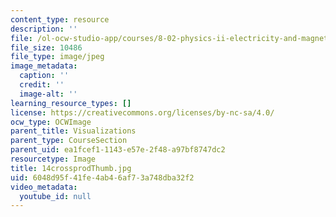 ```yaml
---
content_type: resource
description: ''
file: /ol-ocw-studio-app/courses/8-02-physics-ii-electricity-and-magnetism-spring-2007/6048d95f41fe4ab46af73a748dba32f2_14crossprodThumb.jpg
file_size: 10486
file_type: image/jpeg
image_metadata:
  caption: ''
  credit: ''
  image-alt: ''
learning_resource_types: []
license: https://creativecommons.org/licenses/by-nc-sa/4.0/
ocw_type: OCWImage
parent_title: Visualizations
parent_type: CourseSection
parent_uid: ea1fcef1-1143-e57e-2f48-a97bf8747dc2
resourcetype: Image
title: 14crossprodThumb.jpg
uid: 6048d95f-41fe-4ab4-6af7-3a748dba32f2
video_metadata:
  youtube_id: null
---
```

